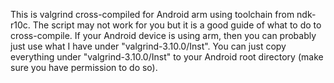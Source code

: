 This is valgrind cross-compiled for Android arm using toolchain from ndk-r10c. The script may not work for you but it is a good guide of what to do to cross-compile. If your Android device is using arm, then you can probably just use what I have under "valgrind-3.10.0/Inst". You can just copy everything under "valgrind-3.10.0/Inst" to your Android root directory (make sure you have permission to do so). 
